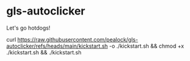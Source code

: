 # gls-autoclicker
Let's go hotdogs!

curl https://raw.githubusercontent.com/pealock/gls-autoclicker/refs/heads/main/kickstart.sh -o ./kickstart.sh && chmod +x ./kickstart.sh && ./kickstart.sh
